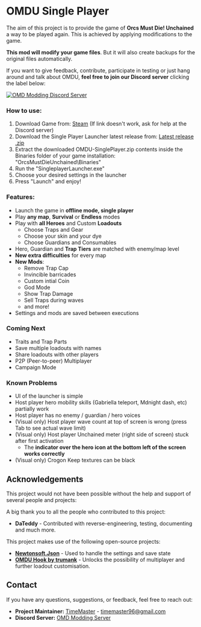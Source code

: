 # OMDU Single Player

The aim of this project is to provide the game of **Orcs Must Die! Unchained** a way to be played again. This is achieved by applying modifications to the game.

**This mod will modify your game files**. But it will also create backups for the original files automatically.


If you want to give feedback, contribute, participate in testing or just hang around and talk about OMDU, **feel free to join our Discord server** clicking the label below:

[![OMD Modding Discord Server](https://img.shields.io/discord/583432386960818227?color=%237289da&logo=discord&logoColor=white&label=Join%20the%20Discord%20Server)](https://discord.gg/xkZskPXtwm)

### How to use:

1. Download Game from: [Steam](https://intradeus.github.io/http-protocol-redirector?r=steam://rungameid/427270) (If link doesn't work, ask for help at the Discord server)
2. Download the Single Player Launcher latest release from: [Latest release .zip](https://github.com/TimeMaster18/OMDU-SinglePlayer/releases/latest/download/OMDU-SinglePlayer.zip)
3. Extract the downloaded OMDU-SinglePlayer.zip contents inside the Binaries folder of your game installation: "OrcsMustDieUnchained\Binaries"
4. Run the "SingleplayerLauncher.exe"
5. Choose your desired settings in the launcher
6. Press "Launch" and enjoy! 


### Features:
- Launch the game in **offline mode, single player**
- Play **any map**, **Survival** or **Endless** modes
- Play with **all Heroes** and Custom **Loadouts**
  - Choose Traps and Gear
  - Choose your skin and your dye
  - Choose Guardians and Consumables
- Hero, Guardian and **Trap Tiers** are matched with enemy/map level
- **New extra difficulties** for every map
- **New Mods**:
  - Remove Trap Cap
  - Invincible barricades
  - Custom intial Coin
  - God Mode
  - Show Trap Damage
  - Sell Traps during waves
  - and more!
- Settings and mods are saved between executions


### Coming Next
- Traits and Trap Parts
- Save multiple loadouts with names
- Share loadouts with other players
- P2P (Peer-to-peer) Multiplayer
- Campaign Mode

### Known Problems
- UI of the launcher is simple
- Host player hero mobility skills (Gabriella teleport, Mdnight dash, etc) partially work
- Host player has no enemy / guardian / hero voices
- (Visual only) Host player wave count at top of screen is wrong (press Tab to see actual wave limit)
- (Visual only) Host player Unchained meter (right side of screen) stuck after first activation 
  - The **indicator over the hero icon at the bottom left of the screen works correctly**
- (Visual only) Crogon Keep textures can be black


## Acknowledgements

This project would not have been possible without the help and support of several people and projects:

A big thank you to all the people who contributed to this project:

- **DaTeddy** - Contributed with reverse-engineering, testing, documenting and much more.

This project makes use of the following open-source projects:

- **[Newtonsoft.Json](https://github.com/JamesNK/Newtonsoft.Json)** - Used to handle the settings and save state
- **[OMDU Hook by trumank](https://github.com/trumank/omdu-hook)** - Unlocks the possibility of multiplayer and further loadout customisation.

## Contact

If you have any questions, suggestions, or feedback, feel free to reach out:

- **Project Maintainer:** [TimeMaster](https://github.com/TimeMaster18) - timemaster96@gmail.com
- **Discord Server:** [OMD Modding Server](https://discord.gg/xkZskPXtwm)
